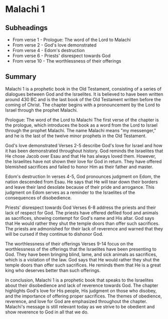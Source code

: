 # Malachi 1

## Subheadings

* From verse 1 - Prologue: The word of the Lord to Malachi
* From verse 2 - God's love demonstrated
* From verse 4 - Edom's destruction
* From verse 6 - Priests' disrespect towards God
* From verse 10 - The worthlessness of their offerings

## Summary

Malachi 1 is a prophetic book in the Old Testament, consisting of a series of dialogues between God and the Israelites. It is believed to have been written around 430 BC and is the last book of the Old Testament written before the coming of Christ. The chapter begins with a pronouncement by the Lord to Israel through the prophet Malachi.

Prologue: The word of the Lord to Malachi
The first verse of the chapter is the prologue, which introduces the book as a word from the Lord to Israel through the prophet Malachi. The name Malachi means "my messenger," and he is the last of the twelve minor prophets in the Old Testament.

God's love demonstrated
Verses 2-5 describe God's love for Israel and how it has been demonstrated throughout history. God reminds the Israelites that He chose Jacob over Esau and that He has always loved them. However, the Israelites have not shown their love for God in return. They have offered blemished sacrifices and failed to honor Him as their father and master.

Edom's destruction
In verses 4-5, God pronounces judgment on Edom, the nation descended from Esau. He says that He will tear down their borders and leave their land desolate because of their pride and arrogance. This judgment on Edom serves as a reminder to the Israelites of the consequences of disobedience.

Priests' disrespect towards God
Verses 6-8 address the priests and their lack of respect for God. The priests have offered defiled food and animals as sacrifices, showing contempt for God's name and His altar. God says that He would rather they shut the temple doors than offer such sacrifices. The priests are admonished for their lack of reverence and warned that they will be cursed if they continue to dishonor God.

The worthlessness of their offerings
Verses 9-14 focus on the worthlessness of the offerings that the Israelites have been presenting to God. They have been bringing blind, lame, and sick animals as sacrifices, which is a violation of the law. God says that He would rather they shut the temple doors than offer such sacrifices. He reminds them that He is a great king who deserves better than such offerings.

In conclusion, Malachi 1 is a prophetic book that speaks to the Israelites about their disobedience and lack of reverence towards God. The chapter highlights God's love for His people, His judgment on those who disobey, and the importance of offering proper sacrifices. The themes of obedience, reverence, and love for God are emphasized throughout the chapter. Malachi's message is still relevant today as we strive to be obedient and show reverence to God in all that we do.